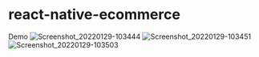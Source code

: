 # react-native-ecommerce
Demo
![Screenshot_20220129-103444](https://user-images.githubusercontent.com/49011578/151648020-c7f1ce89-154c-4388-a0bf-de3af80946e7.jpg)
![Screenshot_20220129-103451](https://user-images.githubusercontent.com/49011578/151648021-e2dcf70a-bc9e-4b41-a7b6-b94250c6074e.jpg)
![Screenshot_20220129-103503](https://user-images.githubusercontent.com/49011578/151648022-3506105b-95d3-4bef-a04e-893181339c57.jpg)
